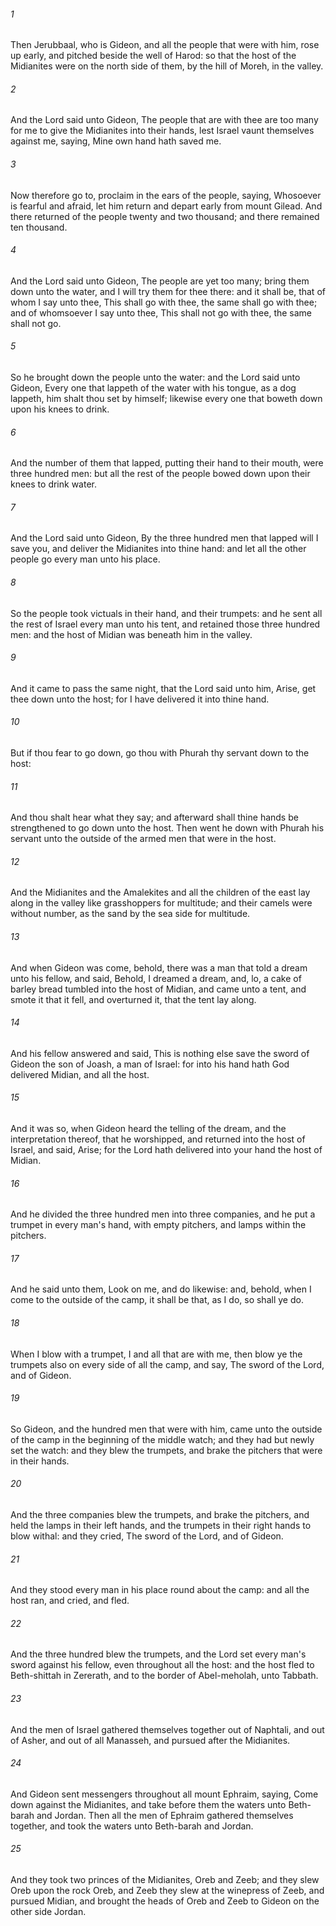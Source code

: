 ###### 1
Then Jerubbaal, who is Gideon, and all the people that were with him, rose up early, and pitched beside the well of Harod: so that the host of the Midianites were on the north side of them, by the hill of Moreh, in the valley.

###### 2
And the Lord said unto Gideon, The people that are with thee are too many for me to give the Midianites into their hands, lest Israel vaunt themselves against me, saying, Mine own hand hath saved me.

###### 3
Now therefore go to, proclaim in the ears of the people, saying, Whosoever is fearful and afraid, let him return and depart early from mount Gilead. And there returned of the people twenty and two thousand; and there remained ten thousand.

###### 4
And the Lord said unto Gideon, The people are yet too many; bring them down unto the water, and I will try them for thee there: and it shall be, that of whom I say unto thee, This shall go with thee, the same shall go with thee; and of whomsoever I say unto thee, This shall not go with thee, the same shall not go.

###### 5
So he brought down the people unto the water: and the Lord said unto Gideon, Every one that lappeth of the water with his tongue, as a dog lappeth, him shalt thou set by himself; likewise every one that boweth down upon his knees to drink.

###### 6
And the number of them that lapped, putting their hand to their mouth, were three hundred men: but all the rest of the people bowed down upon their knees to drink water.

###### 7
And the Lord said unto Gideon, By the three hundred men that lapped will I save you, and deliver the Midianites into thine hand: and let all the other people go every man unto his place.

###### 8
So the people took victuals in their hand, and their trumpets: and he sent all the rest of Israel every man unto his tent, and retained those three hundred men: and the host of Midian was beneath him in the valley.

###### 9
And it came to pass the same night, that the Lord said unto him, Arise, get thee down unto the host; for I have delivered it into thine hand.

###### 10
But if thou fear to go down, go thou with Phurah thy servant down to the host:

###### 11
And thou shalt hear what they say; and afterward shall thine hands be strengthened to go down unto the host. Then went he down with Phurah his servant unto the outside of the armed men that were in the host.

###### 12
And the Midianites and the Amalekites and all the children of the east lay along in the valley like grasshoppers for multitude; and their camels were without number, as the sand by the sea side for multitude.

###### 13
And when Gideon was come, behold, there was a man that told a dream unto his fellow, and said, Behold, I dreamed a dream, and, lo, a cake of barley bread tumbled into the host of Midian, and came unto a tent, and smote it that it fell, and overturned it, that the tent lay along.

###### 14
And his fellow answered and said, This is nothing else save the sword of Gideon the son of Joash, a man of Israel: for into his hand hath God delivered Midian, and all the host.

###### 15
And it was so, when Gideon heard the telling of the dream, and the interpretation thereof, that he worshipped, and returned into the host of Israel, and said, Arise; for the Lord hath delivered into your hand the host of Midian.

###### 16
And he divided the three hundred men into three companies, and he put a trumpet in every man's hand, with empty pitchers, and lamps within the pitchers.

###### 17
And he said unto them, Look on me, and do likewise: and, behold, when I come to the outside of the camp, it shall be that, as I do, so shall ye do.

###### 18
When I blow with a trumpet, I and all that are with me, then blow ye the trumpets also on every side of all the camp, and say, The sword of the Lord, and of Gideon.

###### 19
So Gideon, and the hundred men that were with him, came unto the outside of the camp in the beginning of the middle watch; and they had but newly set the watch: and they blew the trumpets, and brake the pitchers that were in their hands.

###### 20
And the three companies blew the trumpets, and brake the pitchers, and held the lamps in their left hands, and the trumpets in their right hands to blow withal: and they cried, The sword of the Lord, and of Gideon.

###### 21
And they stood every man in his place round about the camp: and all the host ran, and cried, and fled.

###### 22
And the three hundred blew the trumpets, and the Lord set every man's sword against his fellow, even throughout all the host: and the host fled to Beth-shittah in Zererath, and to the border of Abel-meholah, unto Tabbath.

###### 23
And the men of Israel gathered themselves together out of Naphtali, and out of Asher, and out of all Manasseh, and pursued after the Midianites.

###### 24
And Gideon sent messengers throughout all mount Ephraim, saying, Come down against the Midianites, and take before them the waters unto Beth-barah and Jordan. Then all the men of Ephraim gathered themselves together, and took the waters unto Beth-barah and Jordan.

###### 25
And they took two princes of the Midianites, Oreb and Zeeb; and they slew Oreb upon the rock Oreb, and Zeeb they slew at the winepress of Zeeb, and pursued Midian, and brought the heads of Oreb and Zeeb to Gideon on the other side Jordan.

